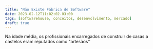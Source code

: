 ```yaml
---
title: "Não Existe Fábrica de Software"
date: 2023-02-12T11:02:02-03:00
tags: [softwarehouse, conceitos, desenvolvimento, mercado]
draft: true
---
```




Na idade média, os profissionais encarregados de construir de casas a castelos eram reputados como "artesãos"


